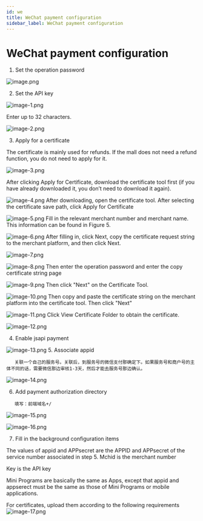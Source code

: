 ```yaml
---
id: we
title: WeChat payment configuration
sidebar_label: WeChat payment configuration
---
```


# WeChat payment configuration

1. Set the operation password

![image.png](/img/icecms/202301/1736bf0dc0120ac5.png "image.png")

2. Set the API key

![image-1.png](/img/icecms/202301/1736bf0f922050a1.png "image-1.png")

Enter up to 32 characters.

![image-2.png](/img/icecms/202301/1736bf114f88cd8d.png "image-2.png")

3. Apply for a certificate

The certificate is mainly used for refunds. If the mall does not need a refund function, you do not need to apply for it.

![image-3.png](/img/icecms/202301/1736bf143e9bdb90.png "image-3.png")

After clicking Apply for Certificate, download the certificate tool first (if you have already downloaded it, you don’t need to download it again).

![image-4.png](/img/icecms/202301/1736bf16086b7d67.png "image-4.png") After downloading, open the certificate tool. After selecting the certificate save path, click Apply for Certificate

![image-5.png](/img/icecms/202301/1736bf17dc5b1fa4.png "image-5.png") Fill in the relevant merchant number and merchant name. This information can be found in Figure 5.

![image-6.png](/img/icecms/202301/1736bf1990c66cbd.png "image-6.png") After filling in, click Next, copy the certificate request string to the merchant platform, and then click Next.

![image-7.png](/img/icecms/202301/1736bf1b156000e7.png "image-7.png")

![image-8.png](/img/icecms/202301/1736bf1c6904048a.png "image-8.png") Then enter the operation password and enter the copy certificate string page

![image-9.png](/img/icecms/202301/1736bf1e43847f43.png "image-9.png") Then click "Next" on the Certificate Tool.

![image-10.png](/img/icecms/202301/1736bf200dc07ca6.png "image-10.png") Then copy and paste the certificate string on the merchant platform into the certificate tool. Then click "Next"

![image-11.png](/img/icecms/202301/1736bf21dff98d1f.png "image-11.png") Click View Certificate Folder to obtain the certificate.

![image-12.png](/img/icecms/202301/1736bf24e4a81822.png "image-12.png")

4. Enable jsapi payment

![image-13.png](/img/icecms/202301/1736bf26e0c26253.png "image-13.png") 5. Associate appid

```
   关联一个自己的服务号。关联后，到服务号的微信支付那确定下。如果服务号和商户号的主体不同的话，需要微信那边审核1-3天，然后才能去服务号那边确认。
```

![image-14.png](/img/icecms/202301/1736bf28788d1b35.png "image-14.png")

6. Add payment authorization directory

```
   填写：前端域名+/
```

![image-15.png](/img/icecms/202301/1736bf2a3af35d27.png "image-15.png")

![image-16.png](/img/icecms/202301/1736bf2c3e77b9f2.png "image-16.png")

7. Fill in the background configuration items

The values of appid and APPsecret are the APPID and APPsecret of the service number associated in step 5. Mchid is the merchant number

Key is the API key

Mini Programs are basically the same as Apps, except that appid and appserect must be the same as those of Mini Programs or mobile applications.

For certificates, upload them according to the following requirements ![image-17.png](/img/icecms/202301/1736bf2e174fb9f3.png "image-17.png")
